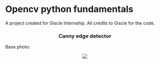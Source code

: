 # Opencv python fundamentals
A project created for Giscle Internship. All credits to Giscle for the code.

### <p align='center'>Canny edge detector</p>

Base photo:
<p align='center'><img src="https://github.com/olafplacha/Opencv_python_fundamentals/blob/master/Canny%20edge%20detector/base.jpg"/></p>
